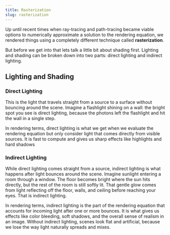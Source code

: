 ```yaml
---
title: Rasterization
slug: rasterization
---
```


Up until recent times when ray-tracing and path-tracing became viable options to numerically approximate a solution to the rendering equation, we rendered things using a completely different technique called **rasterization**.

But before we get into that lets talk a little bit about shading first. Lighting and shading can be broken down into two parts: direct lighting and indirect lighting.

## Lighting and Shading

### Direct Lighting

This is the light that travels straight from a source to a surface without bouncing around the scene. Imagine a flashlight shining on a wall: the bright spot you see is direct lighting, because the photons left the flashlight and hit the wall in a single step.

In rendering terms, direct lighting is what we get when we evaluate the rendering equation but only consider light that comes directly from visible sources. It is fast to compute and gives us sharp effects like highlights and hard shadows

### Indirect Lighting

While direct lighting comes straight from a source, indirect lighting is what happens after light bounces around the scene. Imagine sunlight entering a room through a window. The floor becomes bright where the sun hits directly, but the rest of the room is still softly lit. That gentle glow comes from light reflecting off the floor, walls, and ceiling before reaching your eyes. That is indirect lighting.

In rendering terms, indirect lighting is the part of the rendering equation that accounts for incoming light after one or more bounces. It is what gives us effects like color bleeding, soft shadows, and the overall sense of realism in an image. Without indirect lighting, scenes look flat and artificial, because we lose the way light naturally spreads and mixes.
